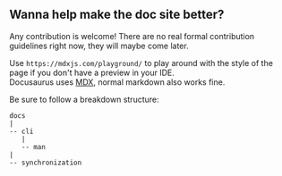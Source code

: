 ## Wanna help make the doc site better?

Any contribution is welcome! There are no real formal contribution guidelines right now, they will maybe come later.

Use `https://mdxjs.com/playground/` to play around with the style of the page if you don't have a preview in your IDE. <br/>
Docusaurus uses [MDX](https://mdxjs.com/), normal markdown also works fine. 

Be sure to follow a breakdown structure:

```
docs
|
-- cli
   |
   -- man
|
-- synchronization
```